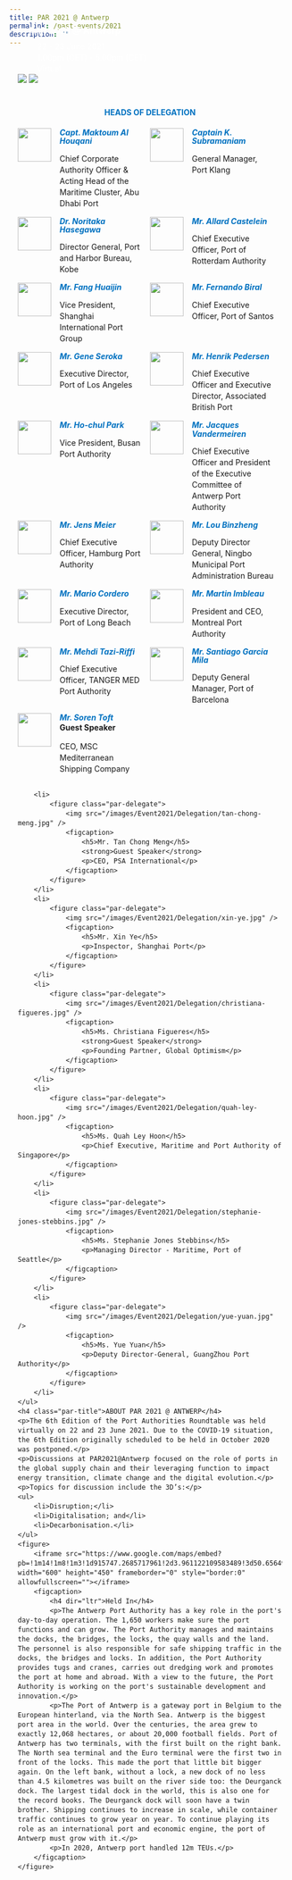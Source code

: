 ```yaml
---
title: PAR 2021 @ Antwerp
permalink: /past-events/2021
description: ""
---
```

<style type="text/css">
	body {font-size:14px;line-height:1.42857143;}
	h1, h2, h3, h4, h5, h6 {line-height:1.1;}
	.content ol {font-size:inherit;}
	.content p {margin:0 0 15px;font-size:inherit;line-height:inherit;}
	.content li, .content ol li {margin:0;font-size:inherit;line-height:inherit;}
	.mobile {display:block!important;}
	.desktop {display:none!important;}
	.navbar-end, .is-search-bar {display:none;}
	#main-content .bp-section {padding:0;}
	#main-content .bp-section-pagetitle {display:none;}
	#main-content .bp-container {width:100%;max-width:100%;min-height:250px;padding:0!important;}
	#main-content .bp-container .row {margin:0;}
	#main-content .bp-container .col {padding:0;}
	#main-content .col.is-8 {width:100%;margin:0;}
	#main-content .col.is-2.has-side-nav {display:none;}
	#main-content .bp-dropdown-button {background:#0fa678;color:#fff;text-transform: uppercase;}
	#main-content .bp-dropdown-button:hover, #main-content .bp-dropdown-button:focus {color:#fff;text-decoration:none;}
	@media(min-width:1280px) {
		.mobile {display:none!important;}
		.desktop {display:block!important;}
	}
	
	.par-main {padding:35px 15px;margin:0 auto;}
	.par-main .par-list-none {list-style:none;margin:0;}
	@media(min-width:992px) {
		.par-main {max-width:970px;}
	}
	@media(min-width:1024px) {
		.par-main {padding:35px 0;}
	}
	@media(min-width:1440px) {
		.par-main {max-width:1280px;}
	}
	
	.tab {margin:0 0 40px;}
	.tab-nav {position:absolute;display:none;width:300px;height:385px;z-index:9;overflow-y:auto;}
	.tab-nav>ul {list-style:none;padding:0;margin:0;}
	.tab-nav>ul>li {margin:0!important;}
	.tab-nav>ul>li+li {border-top:1px solid #fff;}
	.tab-nav>ul>li>a {position:relative;display:block;height:96px;padding:15px 45px 15px 30px;margin:0;font-size:20px;font-weight:700;background:#002b5f;color:#fff;text-decoration:none;text-transform:uppercase;}
	.tab-nav>ul>li>a:hover, .tab-nav>ul>li>a:focus {color:#fff;text-decoration:none;}
	.tab-nav>ul>li.active>a {background:#0fa678;}
	.tab-nav>ul>li.active>a:before {position:absolute;display:block;content:'';top:50%;right:15px;border-style: solid;border-width:10px 0 10px 15px;border-color: transparent transparent transparent #fff;transform:translateY(-50%);}
	.tab>.tab-content {position:relative;margin:0!important;border:0;}
	.tab>.tab-content>img.overlay {position:absolute;top:0;left:0;}
	.tab>.tab-content>figcaption {position:absolute;bottom:0;left:0;padding:20px;font-style:normal!important;color:#fff;text-align:left;}
	.tab>.tab-content>figcaption>h3 {margin:0 0 10px;font-size:16px;font-weight:700;color:#fff;}
	.tab>.tab-content>figcaption>ul {list-style:none;padding:0;margin:0;}
	.tab>.tab-content>figcaption>ul>li {margin:0;}
	.tab>.tab-content>figcaption>ul>li>i {margin:0 15px 0 0;}
	.par-title {margin:0 0 20px;font-size:14px;font-weight:700;color:#0071c0!important;text-align:center;text-transform:uppercase;}
	.par-delegate-list {display:flex;flex-wrap:wrap;list-style:none!important;padding:0;margin:0!important;}
	.par-delegate-list>li {width:100%;margin:0;}
	.par-delegate {position:relative;margin:0!important;}
	.par-delegate>img {position:absolute;width:60px!important;margin:0 15px 0 0!important;top:0;left:0;}
	.par-delegate>figcaption {padding:0 0 0 75px;min-height:60px;text-align:left;font-style:normal!important;}
	.par-delegate>figcaption>h5 {margin:0;font-size:14px;font-weight:700;color:#0071c0;}
	.par-delegate>figcaption>strong {display:block;}
	@media(min-width:768px) {
		.par-delegate-list>li {width:50%;}
		.par-delegate>figcaption {padding:0 15px 0 75px;}
	}
	@media(min-width:992px) {
		.par-delegate-list>li {width:25%;}
	}
	@media(min-width:1024px) {
		.tab {position:relative;height:385px;overflow:hidden;}
		.tab-nav {display:block;}
		.tab>.tab-content {margin:0 0 0 300px!important;}
		.par-title {font-size:20px;text-align:left;}
	}
	@media(min-width:1440px) {
		.tab {position:relative;height:520px;overflow:hidden;}
		.tab-nav {width:375px;height:520px;}
		.tab-nav>ul>li>a {height:130px;}
		.tab>.tab-content {margin:0 0 0 375px!important;}
	}
</style>
<div class="par-main">
	<div class="tab">
		<div class="tab-nav">
			<ul>
				<li class="active"><a href="/past-events/2021">PAR 2021 @ Antwerp</a></li>
				<li><a href="/past-events/2020">PAR 2020</a></li>
				<li><a href="/past-events/2019">PAR 2019 @ Kobe</a></li>
				<li><a href="/past-events/2018">PAR 2018 @ Long Beach</a></li>
				<li><a href="/past-events/2017">PAR 2017 @ Ningbo</a></li>
				<li><a href="/past-events/2016">PAR 2016 @ Rotterdam</a></li>
				<li><a href="/past-events/2015">PAR 2015 @ Singapore</a></li>
			</ul>
		</div>
		<figure class="tab-content">
			<img src="/images/Shared/bg-past-events-overlay-m.png" class="overlay is-hidden-desktop"/>
			<img src="/images/Shared/bg-past-events-overlay-d.png" class="overlay is-hidden-touch"/>
			<img src="/images/Event2021/bg-past-events-m.jpg" class="is-hidden-desktop"/>
			<img src="/images/Event2021/bg-past-events-d.jpg" class="is-hidden-touch"/>
			<figcaption>
				<h3>PAR 2021 @ Antwerp</h3>
				<ul>
					<li><i class="sgds-icon sgds-icon-calendar"></i>22 - 23 June 2021</li>
					<li><i class="sgds-icon sgds-icon-clock"></i>1.00pm (CET) - 5.00pm (CET)</li>
					<li><i class="sgds-icon sgds-icon-place"></i>Virtual</li>
				</ul>
			</figcaption>
		</figure>
	</div>
	<h4 class="par-title">Heads of Delegation</h4>
	<ul class="par-delegate-list">
		<li>
			<figure class="par-delegate">
				<img src="/images/Event2021/Delegation/maktoum-al-houqani.jpg" />
				<figcaption>
					<h5>Capt. Maktoum Al Houqani</h5>
					<p>Chief Corporate Authority Officer & Acting Head of the Maritime Cluster, Abu Dhabi Port</p>
				</figcaption>
			</figure>
		</li>
		<li>
			<figure class="par-delegate">
				<img src="/images/Event2021/Delegation/k-subramaniam.jpg" />
				<figcaption>
					<h5>Captain K. Subramaniam</h5>
					<p>General Manager, Port Klang</p>
				</figcaption>
			</figure>
		</li>
		<li>
			<figure class="par-delegate">
				<img src="/images/Event2021/Delegation/noritaka-hasegawa.jpg" />
				<figcaption>
					<h5>Dr. Noritaka Hasegawa</h5>
					<p>Director General, Port and Harbor Bureau, Kobe</p>
				</figcaption>
			</figure>
		</li>
		<li>
			<figure class="par-delegate">
				<img src="/images/Event2021/Delegation/allard-castelein.jpg" />
				<figcaption>
					<h5>Mr. Allard Castelein</h5>
					<p>Chief Executive Officer, Port of Rotterdam Authority</p>
				</figcaption>
			</figure>
		</li>
		<li>
			<figure class="par-delegate">
				<img src="/images/Event2021/Delegation/mr-fang.jpg" />
				<figcaption>
					<h5>Mr. Fang Huaijin</h5>
					<p>Vice President, Shanghai International Port Group</p>
				</figcaption>
			</figure>
		</li>
		<li>
			<figure class="par-delegate">
				<img src="/images/Event2021/Delegation/fernandol-biral.jpeg" />
				<figcaption>
					<h5>Mr. Fernando Biral</h5>
					<p>Chief Executive Officer, Port of Santos</p>
				</figcaption>
			</figure>
		</li>
		<li>
			<figure class="par-delegate">
				<img src="/images/Event2021/Delegation/gene-seroka.jpg" />
				<figcaption>
					<h5>Mr. Gene Seroka</h5>
					<p>Executive Director, Port of Los Angeles</p>
				</figcaption>
			</figure>
		</li>
		<li>
			<figure class="par-delegate">
				<img src="/images/Event2021/Delegation/henrik-pedersen.jpg" />
				<figcaption>
					<h5>Mr. Henrik Pedersen</h5>
					<p>Chief Executive Officer and Executive Director, Associated British Port</p>
				</figcaption>
			</figure>
		</li>
		<li>
			<figure class="par-delegate">
				<img src="/images/Event2021/Delegation/ho-chul-park.jpg" />
				<figcaption>
					<h5>Mr. Ho-chul Park</h5>
					<p>Vice President, Busan Port Authority</p>
				</figcaption>
			</figure>
		</li>
		<li>
			<figure class="par-delegate">
				<img src="/images/Event2021/Delegation/jacques-vandermeiren.jpg" />
				<figcaption>
					<h5>Mr. Jacques Vandermeiren</h5>
					<p>Chief Executive Officer and President of the Executive Committee of Antwerp Port Authority</p>
				</figcaption>
			</figure>
		</li>
		<li>
			<figure class="par-delegate">
				<img src="/images/Event2021/Delegation/jen-meier.jpg" />
				<figcaption>
					<h5>Mr. Jens Meier</h5>
					<p>Chief Executive Officer, Hamburg Port Authority</p>
				</figcaption>
			</figure>
		</li>
		<li>
			<figure class="par-delegate">
				<img src="/images/Event2021/Delegation/lou-binzheng.jpg" />
				<figcaption>
					<h5>Mr. Lou Binzheng</h5>
					<p>Deputy Director General, Ningbo Municipal Port Administration Bureau</p>
				</figcaption>
			</figure>
		</li>
		<li>
			<figure class="par-delegate">
				<img src="/images/Event2021/Delegation/mario-cordero.jpg" />
				<figcaption>
					<h5>Mr. Mario Cordero</h5>
					<p>Executive Director, Port of Long Beach</p>
				</figcaption>
			</figure>
		</li>
		<li>
			<figure class="par-delegate">
				<img src="/images/Event2021/Delegation/martin-imbleau.jpg" />
				<figcaption>
					<h5>Mr. Martin Imbleau</h5>
					<p>President and CEO, Montreal Port Authority</p>
				</figcaption>
			</figure>
		</li>
		<li>
			<figure class="par-delegate">
				<img src="/images/Event2021/Delegation/mehdi-tazi-riffi.jpg" />
				<figcaption>
					<h5>Mr. Mehdi Tazi-Riffi</h5>
					<p>Chief Executive Officer, TANGER MED Port Authority</p>
				</figcaption>
			</figure>
		</li>
		<li>
			<figure class="par-delegate">
				<img src="/images/Event2021/Delegation/santiago-garcia-mila.jpg" />
				<figcaption>
					<h5>Mr. Santiago Garcia Mila</h5>
					<p>Deputy General Manager, Port of Barcelona</p>
				</figcaption>
			</figure>
		</li>
		<li>
			<figure class="par-delegate">
				<img src="/images/Event2021/Delegation/soren-toft.jpg" />
				<figcaption>
					<h5>Mr. Soren Toft</h5>
					<strong>Guest Speaker</strong>
					<p>CEO, MSC Mediterranean Shipping Company</p>
				</figcaption>
			</figure>
		</li>
		
		<li>
			<figure class="par-delegate">
				<img src="/images/Event2021/Delegation/tan-chong-meng.jpg" />
				<figcaption>
					<h5>Mr. Tan Chong Meng</h5>
					<strong>Guest Speaker</strong>
					<p>CEO, PSA International</p>
				</figcaption>
			</figure>
		</li>
		<li>
			<figure class="par-delegate">
				<img src="/images/Event2021/Delegation/xin-ye.jpg" />
				<figcaption>
					<h5>Mr. Xin Ye</h5>
					<p>Inspector, Shanghai Port</p>
				</figcaption>
			</figure>
		</li>
		<li>
			<figure class="par-delegate">
				<img src="/images/Event2021/Delegation/christiana-figueres.jpg" />
				<figcaption>
					<h5>Ms. Christiana Figueres</h5>
					<strong>Guest Speaker</strong>
					<p>Founding Partner, Global Optimism</p>
				</figcaption>
			</figure>
		</li>
		<li>
			<figure class="par-delegate">
				<img src="/images/Event2021/Delegation/quah-ley-hoon.jpg" />
				<figcaption>
					<h5>Ms. Quah Ley Hoon</h5>
					<p>Chief Executive, Maritime and Port Authority of Singapore</p>
				</figcaption>
			</figure>
		</li>
		<li>
			<figure class="par-delegate">
				<img src="/images/Event2021/Delegation/stephanie-jones-stebbins.jpg" />
				<figcaption>
					<h5>Ms. Stephanie Jones Stebbins</h5>
					<p>Managing Director - Maritime, Port of Seattle</p>
				</figcaption>
			</figure>
		</li>
		<li>
			<figure class="par-delegate">
				<img src="/images/Event2021/Delegation/yue-yuan.jpg" />
				<figcaption>
					<h5>Ms. Yue Yuan</h5>
					<p>Deputy Director-General, GuangZhou Port Authority</p>
				</figcaption>
			</figure>
		</li>
	</ul>
	<h4 class="par-title">ABOUT PAR 2021 @ ANTWERP</h4>
	<p>The 6th Edition of the Port Authorities Roundtable was held virtually on 22 and 23 June 2021. Due to the COVID-19 situation, the 6th Edition originally scheduled to be held in October 2020 was postponed.</p>
	<p>Discussions at PAR2021@Antwerp focused on the role of ports in the global supply chain and their leveraging function to impact energy transition, climate change and the digital evolution.</p>
	<p>Topics for discussion include the 3D’s:</p>
	<ul>
		<li>Disruption;</li>
		<li>Digitalisation; and</li>
		<li>Decarbonisation.</li>
	</ul>
	<figure>
		<iframe src="https://www.google.com/maps/embed?pb=!1m14!1m8!1m3!1d915747.2685717961!2d3.961122109583489!3d50.65649220872759!3m2!1i1024!2i768!4f13.1!3m3!1m2!1s0x0%3A0x9ca20d08f0cee28c!2sPort%20of%20Antwerp!5e0!3m2!1sen!2ssg!4v1623891311396!5m2!1sen!2ssg" width="600" height="450" frameborder="0" style="border:0" allowfullscreen=""></iframe>
		<figcaption>
			<h4 dir="ltr">Held In</h4>
			<p>The Antwerp Port Authority has a key role in the port's day-to-day operation. The 1,650 workers make sure the port functions and can grow. The Port Authority manages and maintains the docks, the bridges, the locks, the quay walls and the land. The personnel is also responsible for safe shipping traffic in the docks, the bridges and locks. In addition, the Port Authority provides tugs and cranes, carries out dredging work and promotes the port at home and abroad. With a view to the future, the Port Authority is working on the port's sustainable development and innovation.</p>
			<p>The Port of Antwerp is a gateway port in Belgium to the European hinterland, via the North Sea. Antwerp is the biggest port area in the world. Over the centuries, the area grew to exactly 12,068 hectares, or about 20,000 football fields. Port of Antwerp has two terminals, with the first built on the right bank. The North sea terminal and the Euro terminal were the first two in front of the locks. This made the port that little bit bigger again. On the left bank, without a lock, a new dock of no less than 4.5 kilometres was built on the river side too: the Deurganck dock. The largest tidal dock in the world, this is also one for the record books. The Deurganck dock will soon have a twin brother. Shipping continues to increase in scale, while container traffic continues to grow year on year. To continue playing its role as an international port and economic engine, the port of Antwerp must grow with it.</p>
			<p>In 2020, Antwerp port handled 12m TEUs.</p>
		</figcaption>
	</figure>
</div>
